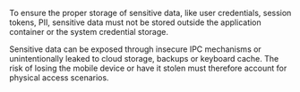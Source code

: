 To ensure the proper storage of sensitive data, like user credentials, session tokens, PII, sensitive data must not
be stored outside the application container or the system credential storage.

Sensitive data can be exposed through insecure IPC mechanisms or unintentionally leaked to cloud storage, backups or
keyboard cache. The risk of losing the mobile device or have it stolen must therefore account for physical access
scenarios.